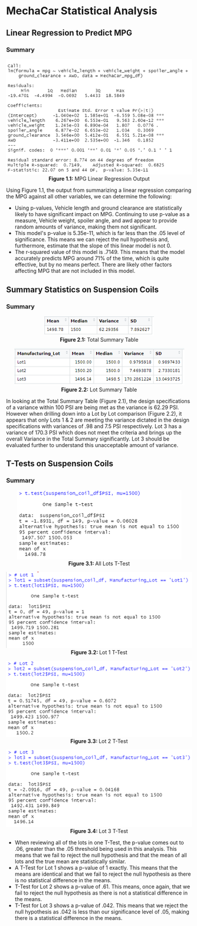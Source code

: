 <h1>MechaCar Statistical Analysis</h1>

<h2>Linear Regression to Predict MPG</h2>

<h3>Summary</h3>
<p align='center'>
  <img src='https://github.com/tc9993/MechaCar-Statistical-Analysis/blob/main/Resources/Deliverable-1.PNG?raw=true' alt='MPG Linear Regression Output'><br>
  <b>Figure 1.1:</b> MPG Linear Regression Output

</p>
<p>
Using Figure 1.1, the output from summarizing a linear regression comparing the MPG against all other variables, we can determine the following:<br>
<ul>
<li>Using p-values, Vehicle length and ground clearance are statistically likely to have significant impact on MPG.  Continuing to use p-value as a measure, Vehicle weight, spoiler angle, and awd appear to provide random amounts of variance, making them not significant.</li>
<li>This model's p-value is 5.35e-11, which is far less than the .05 level of significance.  This means we can reject the null hypothesis and, furthermore, estimate that the slope of this linear model is not 0.</li>
<li>The r-squared value of this model is .7149.  This means that the model accurately predicts MPG around 71% of the time, which is quite effective, but by no means perfect.  There are likely other factors affecting MPG that are not included in this model.</li>
</ul>
</p>

<h2>Summary Statistics on Suspension Coils</h2>

<h3>Summary</h3>
<p align='center'>
<img src='https://github.com/tc9993/MechaCar-Statistical-Analysis/blob/main/Resources/total_summary.PNG?raw=true' alt='Total Summary Table'><br>
<b>Figure 2.1:</b> Total Summary Table
</p>
<p align='center'>
<img src='https://github.com/tc9993/MechaCar-Statistical-Analysis/blob/main/Resources/lot_summary.PNG?raw=true' alt='Lot Summary Table'><br>
<b>Figure 2.2:</b> Lot Summary Table
</p>
<p>
In looking at the Total Summary Table (Figure 2.1), the design specifications of a variance within 100 PSI are being met as the variance is 62.29 PSI.  However when drilling down into a Lot by Lot comparison (Figure 2.2), it appears that only Lots 1 & 2 are meeting the variance dictated in the design specifications with variances of .98 and 7.5 PSI respectively.  Lot 3 has a variance of 170.3 PSI which does not meet the criteria and brings up the overall Variance in the Total Summary significantly.  Lot 3 should be evaluated further to understand this unacceptable amount of variance.
</p>

<h2>T-Tests on Suspension Coils</h2>

<h3>Summary</h3>

<p align='center'>
<img src='https://github.com/tc9993/MechaCar-Statistical-Analysis/blob/main/Resources/total_ttest.PNG?raw=true' alt='All Lots T-Test'><br>
<b>Figure 3.1: </b>All Lots T-Test
</p>
<p align='center'>
<img src='https://github.com/tc9993/MechaCar-Statistical-Analysis/blob/main/Resources/lot1_ttest.PNG?raw=true' alt='Lot 1 T-Test'><br>
<b>Figure 3.2: </b>Lot 1 T-Test
</p>
<p align='center'>
<img src='https://github.com/tc9993/MechaCar-Statistical-Analysis/blob/main/Resources/lot2_ttest.PNG?raw=true' alt='Lot 2 T-Test'><br>
<b>Figure 3.3: </b>Lot 2 T-Test
</p>
<p align='center'>
<img src='https://github.com/tc9993/MechaCar-Statistical-Analysis/blob/main/Resources/lot3_ttest.PNG?raw=true' alt='Lot 3 T-Test'><br>
<b>Figure 3.4: </b>Lot 3 T-Test
</p>
<ul>
<li>When reviewing all of the lots in one T-Test, the p-value comes out to .06, greater than the .05 threshold being used in this analysis.  This means that we fail to reject the null hypothesis and that the mean of all lots and the true mean are statistically similar.</li>
<li>A T-Test for Lot 1 shows a p-value of 1 exactly.  This means that the means are identical and that we fail to reject the null hypothesis as there is no statistical difference in the means.</li>
<li>T-Test for Lot 2 shows a p-value of .61.  This means, once again, that we fail to reject the null hypothesis as there is not a statistical difference in the means.</li>
<li>T-Test for Lot 3 shows a p-value of .042.  This means that we reject the null hypothesis as .042 is less than our significance level of .05, making there is a statistical difference in the means.</li>
</ul>
